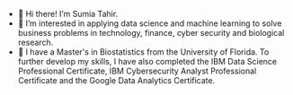- 👋 Hi there! I’m Sumia Tahir. 
- 👀 I’m interested in applying data science and machine learning to solve business problems 
     in technology, finance, cyber security and biological research. 
- 🌱 I have a Master's in Biostatistics from the University of Florida. To further develop my skills, 
      I have also completed the IBM Data Science Professional Certificate, IBM Cybersecurity Analyst Professional Certificate and the Google Data Analytics Certificate. 


<!---
stahir21/stahir21 is a ✨ special ✨ repository because its `README.md` (this file) appears on your GitHub profile.
You can click the Preview link to take a look at your changes.
--->
